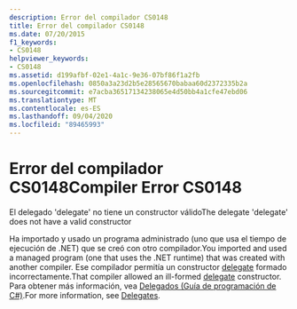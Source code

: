 ```yaml
---
description: Error del compilador CS0148
title: Error del compilador CS0148
ms.date: 07/20/2015
f1_keywords:
- CS0148
helpviewer_keywords:
- CS0148
ms.assetid: d199afbf-02e1-4a1c-9e36-07bf86f1a2fb
ms.openlocfilehash: 0850a3a23d2b5e28565670babaa60d2372335b2a
ms.sourcegitcommit: e7acba36517134238065e4d50bb4a1cfe47ebd06
ms.translationtype: MT
ms.contentlocale: es-ES
ms.lasthandoff: 09/04/2020
ms.locfileid: "89465993"
---
```

# <a name="compiler-error-cs0148"></a><span data-ttu-id="2823c-103">Error del compilador CS0148</span><span class="sxs-lookup"><span data-stu-id="2823c-103">Compiler Error CS0148</span></span>
<span data-ttu-id="2823c-104">El delegado 'delegate' no tiene un constructor válido</span><span class="sxs-lookup"><span data-stu-id="2823c-104">The delegate 'delegate' does not have a valid constructor</span></span>  
  
 <span data-ttu-id="2823c-105">Ha importado y usado un programa administrado (uno que usa el tiempo de ejecución de .NET) que se creó con otro compilador.</span><span class="sxs-lookup"><span data-stu-id="2823c-105">You imported and used a managed program (one that uses the .NET runtime) that was created with another compiler.</span></span> <span data-ttu-id="2823c-106">Ese compilador permitía un constructor [delegate](../language-reference/builtin-types/reference-types.md) formado incorrectamente.</span><span class="sxs-lookup"><span data-stu-id="2823c-106">That compiler allowed an ill-formed [delegate](../language-reference/builtin-types/reference-types.md) constructor.</span></span> <span data-ttu-id="2823c-107">Para obtener más información, vea [Delegados (Guía de programación de C#)](../programming-guide/delegates/index.md).</span><span class="sxs-lookup"><span data-stu-id="2823c-107">For more information, see [Delegates](../programming-guide/delegates/index.md).</span></span>
